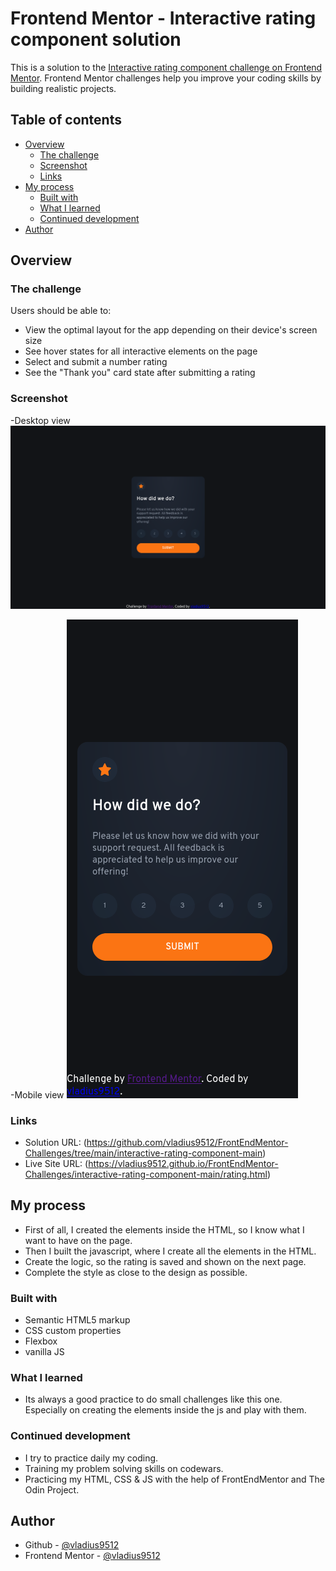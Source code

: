# Frontend Mentor - Interactive rating component solution

This is a solution to the [Interactive rating component challenge on Frontend Mentor](https://www.frontendmentor.io/challenges/interactive-rating-component-koxpeBUmI). Frontend Mentor challenges help you improve your coding skills by building realistic projects.

## Table of contents

-   [Overview](#overview)
    -   [The challenge](#the-challenge)
    -   [Screenshot](#screenshot)
    -   [Links](#links)
-   [My process](#my-process)
    -   [Built with](#built-with)
    -   [What I learned](#what-i-learned)
    -   [Continued development](#continued-development)
-   [Author](#author)

## Overview

### The challenge

Users should be able to:

-   View the optimal layout for the app depending on their device's screen size
-   See hover states for all interactive elements on the page
-   Select and submit a number rating
-   See the "Thank you" card state after submitting a rating

### Screenshot

-Desktop view
![](./screenshots/desktop.png)

-Mobile view
![](./screenshots/mobile.png)

### Links

-   Solution URL: (https://github.com/vladius9512/FrontEndMentor-Challenges/tree/main/interactive-rating-component-main)
-   Live Site URL: (https://vladius9512.github.io/FrontEndMentor-Challenges/interactive-rating-component-main/rating.html)

## My process

-   First of all, I created the elements inside the HTML, so I know what I want to have on the page.
-   Then I built the javascript, where I create all the elements in the HTML.
-   Create the logic, so the rating is saved and shown on the next page.
-   Complete the style as close to the design as possible.

### Built with

-   Semantic HTML5 markup
-   CSS custom properties
-   Flexbox
-   vanilla JS

### What I learned

-   Its always a good practice to do small challenges like this one. Especially on creating the elements inside the js and play with them.

### Continued development

-   I try to practice daily my coding.
-   Training my problem solving skills on codewars.
-   Practicing my HTML, CSS & JS with the help of FrontEndMentor and The Odin Project.

## Author

-   Github - [@vladius9512](https://github.com/vladius9512)
-   Frontend Mentor - [@vladius9512](https://www.frontendmentor.io/profile/vladius9512)
